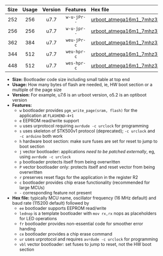 |Size|Usage|Version|Features|Hex file|
|:-:|:-:|:-:|:-:|:--|
|252|256|u7.7|`w-u-jPr--`|[urboot_atmega16m1_7mhz3728_38400bps_lednop_ur_vbl.hex](https://raw.githubusercontent.com/stefanrueger/urboot.hex/main/mcus/atmega16m1/fcpu_7mhz3728/38400_bps/urboot_atmega16m1_7mhz3728_38400bps_lednop_ur_vbl.hex)|
|256|256|u7.7|`w-u-jpr--`|[urboot_atmega16m1_7mhz3728_38400bps_lednop_fr_ur_vbl.hex](https://raw.githubusercontent.com/stefanrueger/urboot.hex/main/mcus/atmega16m1/fcpu_7mhz3728/38400_bps/urboot_atmega16m1_7mhz3728_38400bps_lednop_fr_ur_vbl.hex)|
|362|384|u7.7|`weu-jPr-c`|[urboot_atmega16m1_7mhz3728_38400bps_ee_lednop_fr_ce_ur_vbl.hex](https://raw.githubusercontent.com/stefanrueger/urboot.hex/main/mcus/atmega16m1/fcpu_7mhz3728/38400_bps/urboot_atmega16m1_7mhz3728_38400bps_ee_lednop_fr_ce_ur_vbl.hex)|
|344|512|u7.7|`weu-hpr-c`|[urboot_atmega16m1_7mhz3728_38400bps_ee_lednop_fr_ce_ur.hex](https://raw.githubusercontent.com/stefanrueger/urboot.hex/main/mcus/atmega16m1/fcpu_7mhz3728/38400_bps/urboot_atmega16m1_7mhz3728_38400bps_ee_lednop_fr_ce_ur.hex)|
|448|512|u7.7|`wes-hpr-c`|[urboot_atmega16m1_7mhz3728_38400bps_ee_lednop_fr_ce.hex](https://raw.githubusercontent.com/stefanrueger/urboot.hex/main/mcus/atmega16m1/fcpu_7mhz3728/38400_bps/urboot_atmega16m1_7mhz3728_38400bps_ee_lednop_fr_ce.hex)|

- **Size:** Bootloader code size including small table at top end
- **Usage:** How many bytes of flash are needed, ie, HW boot section or a multiple of the page size
- **Version:** For example, u7.6 is an urboot version, o5.2 is an optiboot version
- **Features:**
  + `w` bootloader provides `pgm_write_page(sram, flash)` for the application at `FLASHEND-4+1`
  + `e` EEPROM read/write support
  + `u` uses urprotocol requiring `avrdude -c urclock` for programming
  + `s` uses skeleton of STK500v1 protocol (deprecated); `-c urclock` and `-c arduino` both work
  + `h` hardware boot section: make sure fuses are set for reset to jump to boot section
  + `j` vector bootloader: applications *need to be patched externally*, eg, using `avrdude -c urclock`
  + `p` bootloader protects itself from being overwritten
  + `P` vector bootloader only: protects itself and reset vector from being overwritten
  + `r` preserves reset flags for the application in the register R2
  + `c` bootloader provides chip erase functionality (recommended for large MCUs)
  + `-` corresponding feature not present
- **Hex file:** typically MCU name, oscillator frequency (16 MHz default) and baud rate (115200 default) followed by
  + `ee` bootloader supports EEPROM read/write
  + `lednop` is a template bootloader with `mov rx,rx` nops as placeholders for LED operations
  + `fr` bootloader provides non-essential code for smoother error handing
  + `ce` bootloader provides a chip erase command
  + `ur` uses urprotocol and requires `avrdude -c urclock` for programming
  + `vbl` vector bootloader: set fuses to jump to reset, not the HW boot section
